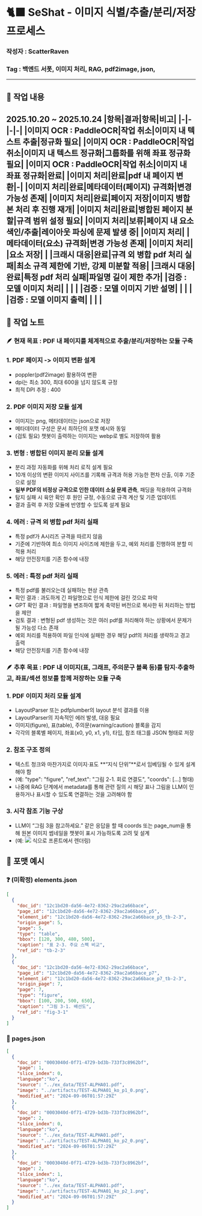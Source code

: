 # 🐈‍⬛ SeShat - 이미지 식별/추출/분리/저장 프로세스
### 작성자 : ScatterRaven
### Tag : 백엔드 서폿, 이미지 처리, RAG, pdf2image, json,
---
## 🔖 작업 내용
**2025.10.20 ~ 2025.10.24**
|항목|결과|항목|비고|
|-|-|-|-|
|이미지 OCR : PaddleOCR|작업 취소|이미지 내 텍스트 추출|정규화 필요|
|이미지 OCR : PaddleOCR|작업 취소|이미지 내 텍스트 정규화|그룹화를 위해 좌표 정규화 필요|
|이미지 OCR : PaddleOCR|작업 취소|이미지 내 좌표 정규화|완료|
|이미지 처리|완료|pdf 내 페이지 변환|-|
|이미지 처리|완료|메타데이터(페이지) 규격화|변경 가능성 존재|
|이미지 처리|완료|페이지 저장|이미지 병합본 처리 후 진행 재개|
|이미지 처리|완료|병합된 페이지 분할|규격 범위 설정 필요|
|이미지 처리|보류|페이지 내 요소 색인/추출|레이아웃 파싱에 문제 발생 중|
|이미지 처리| |메타데이터(요소) 규격화|변경 가능성 존재|
|이미지 처리| |요소 저장| |
|크래시 대응|완료|규격 외 병합 pdf 처리 실패|최소 규격 제한에 기반, 강제 미분할 적용|
|크래시 대응|완료|특정 pdf 처리 실패|파일명 길이 제한 추가|
|검증 : 모델 이미지 처리| | | |
|검증 : 모델 이미지 기반 설명| | | |
|검증 : 모델 이미지 출력| | | |
---
## 📝 작업 노트
### 🪶 현재 목표 : PDF 내 페이지를 체계적으로 추출/분리/저장하는 모듈 구축

### 1. PDF 페이지 -> 이미지 변환 설계
- poppler(pdf2image) 활용하여 변환
- dpi는 최소 300, 최대 600을 넘지 않도록 규정
- 최적 DPI 추정 : 400

### 2. PDF 이미지 저장 모듈 설계
- 이미지는 png, 메타데이터는 json으로 저장
- 메타데이터 구성은 문서 최하단의 포맷 예시와 동일
- (검토 필요) 챗봇이 출력하는 이미지는 webp로 별도 저장하여 활용

### 3. 변형 : 병합된 이미지 분리 모듈 설계
- 분리 과정 자동화를 위해 처리 로직 설계 필요
- 10개 이상의 변환 이미지 사이즈를 기록해 규격과 허용 가능한 편차 산출, 이후 기준으로 설정
- **일부 PDF의 비정상 규격으로 인한 데이터 소실 문제 관측**, 패딩을 적용하여 규격화
- 탐지 실패 시 육안 확인 후 원인 규정, 수동으로 규격 계산 및 기준 업데이트
- 결과 출력 후 저장 모듈에 반영할 수 있도록 설계 필요

### 4. 에러 : 규격 외 병합 pdf 처리 실패
- 특정 pdf가 A시리즈 규격을 따르지 않음
- 기준에 기반하여 최소 이미지 사이즈에 제한을 두고, 예외 처리를 진행하여 분할 미적용 처리
- 해당 안전장치를 기존 함수에 내장

### 5. 에러 : 특정 pdf 처리 실패
- 특정 pdf를 불러오는데 실패하는 현상 관측
- 확인 결과 : 과도하게 긴 파일명으로 인식 제한에 걸린 것으로 파악
- GPT 확인 결과 : 파일명을 변조하여 짧게 축약된 버전으로 복사한 뒤 처리하는 방법을 제안
- 검토 결과 : 변형된 pdf 생성하는 것은 여러 pdf를 처리해야 하는 상황에서 문제가 될 가능성 다소 존재
- 예외 처리를 적용하여 파일 인식에 실패한 경우 해당 pdf의 처리를 생략하고 경고 출력
- 해당 안전장치를 기존 함수에 내장

### 🪶 추후 목표 : PDF 내 이미지(표, 그래프, 주의문구 블록 등)를 탐지·추출하고, 좌표/섹션 정보를 함께 저장하는 모듈 구축

### 1. PDF 이미지 처리 모듈 설계
- LayoutParser 또는 pdfplumber의 layout 분석 결과를 이용
- LayoutParser의 지속적인 에러 발생, 대응 필요
- 이미지(figure), 표(table), 주의문(warning/caution) 블록을 감지
- 각각의 블록별 페이지, 좌표(x0, y0, x1, y1), 타입, 참조 태그를 JSON 형태로 저장

### 2. 참조 구조 정의
- 텍스트 청크와 마찬가지로 이미지·표도 **“지식 단위”**로서 임베딩될 수 있게 설계해야 함
- (예: "type": "figure", "ref_text": "그림 2-1. 회로 연결도", "coords": [...] 형태)
- 나중에 RAG 단계에서 metadata를 통해 관련 질의 시 해당 표나 그림을 LLM이 인용하거나 표시할 수 있도록 연결하는 것을 고려해야 함

### 3. 시각 참조 기능 구상
- LLM이 “그림 3을 참고하세요.” 같은 응답을 할 때 coords 또는 page_num을 통해 원본 이미지 썸네일을 챗봇이 표시 가능하도록 고려 및 설계
- (예: <img src="page_3_figure_1.png"> 식으로 프론트에서 렌더링)

## 🧾 포맷 예시

### ❓ (미확정) elements.json
```json
[
  {
    "doc_id": "12c1bd20-da56-4e72-8362-29ac2a66bace",
    "page_id": "12c1bd20-da56-4e72-8362-29ac2a66bace_p5",
    "element_id": "12c1bd20-da56-4e72-8362-29ac2a66bace_p5_tb-2-3",
    "origin_page": 5,
    "page": 5,
    "type": "table",
    "bbox": [120, 300, 480, 500],
    "caption": "표 2-3. 주요 스펙 비교",
    "ref_id": "tb-2-3"
  },
  {
    "doc_id": "12c1bd20-da56-4e72-8362-29ac2a66bace",
    "page_id": "12c1bd20-da56-4e72-8362-29ac2a66bace_p7",
    "element_id": "12c1bd20-da56-4e72-8362-29ac2a66bace_p7_tb-2-3",
    "origin_page": 7,
    "page": 7,
    "type": "figure",
    "bbox": [100, 200, 500, 650],
    "caption": "그림 3-1. 배선도",
    "ref_id": "fig-3-1"
  }
]
```
### 📌 pages.json
```json
[
  {
    "doc_id": "0003040d-0f71-4729-bd3b-733f3c8962bf",
    "page": 1,
    "slice_index": 0,
    "language":"ko",
    "source": "../ex_data/TEST-ALPHA01.pdf",
    "image": "../artifacts/TEST-ALPHA01_ko_p1_0.png",
    "modified_at": "2024-09-06T01:57:29Z"
  },
  {
    "doc_id": "0003040d-0f71-4729-bd3b-733f3c8962bf",
    "page": 2,
    "slice_index": 0,
    "language":"ko",
    "source": "../ex_data/TEST-ALPHA01.pdf",
    "image": "../artifacts/TEST-ALPHA01_ko_p2_0.png",
    "modified_at": "2024-09-06T01:57:29Z"
  },
  {
    "doc_id": "0003040d-0f71-4729-bd3b-733f3c8962bf",
    "page": 2,
    "slice_index": 1,
    "language":"ko",
    "source": "../ex_data/TEST-ALPHA01.pdf",
    "image": "../artifacts/TEST-ALPHA01_ko_p2_1.png",
    "modified_at": "2024-09-06T01:57:29Z"
  }
]
```